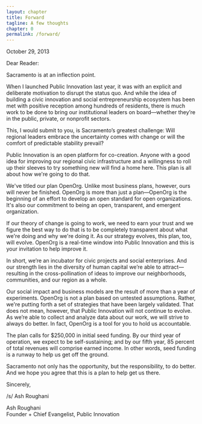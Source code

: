 ```yaml
--- 
layout: chapter
title: Forward
tagline: A few thoughts
chapter: 0
permalink: /forward/
---
```


October 29, 2013

Dear Reader:

Sacramento is at an inflection point.  

When I launched Public Innovation last year, it was with an explicit and deliberate motivation to disrupt the status quo. And while the idea of building a civic innovation and social entrepreneurship ecosystem has been met with positive reception among hundreds of residents, there is much work to be done to bring our institutional leaders on board—whether they’re in the public, private, or nonprofit sectors.

This, I would submit to you, is Sacramento’s greatest challenge: Will regional leaders embrace the uncertainty comes with change or will the comfort of predictable stability prevail?

Public Innovation is an open platform for co-creation. Anyone with a good idea for improving our regional civic infrastructure and a willingness to roll up their sleeves to try something new will find a home here. This plan is all about how we're going to do that.

We've titled our plan OpenOrg. Unlike most business plans, however, ours will never be finished. OpenOrg is more than just a plan—OpenOrg is the beginning of an effort to develop an open standard for open organizations. It's also our commitment to being an open, transparent, and emergent organization.

If our theory of change is going to work, we need to earn your trust and we figure the best way to do that is to be completely transparent about what we're doing and why we're doing it. As our strategy evolves, this plan, too, will evolve. OpenOrg is a real-time window into Public Innovation and this is your invitation to help improve it.

In short, we’re an incubator for civic projects and social enterprises. And our strength lies in the diversity of human capital we’re able to attract—resulting in the cross-pollination of ideas to improve our neighborhoods, communities, and our region as a whole.

Our social impact and business models are the result of more than a year of experiments. OpenOrg is not a plan based on untested assumptions. Rather, we're putting forth a set of strategies that have been largely validated. That does not mean, however, that Public Innovation will not continue to evolve. As we’re able to collect and analyze data about our work, we will strive to always do better. In fact, OpenOrg is a tool for you to hold us accountable.

The plan calls for $250,000 in initial seed funding. By our third year of operation, we expect to be self-sustaining; and by our fifth year, 85 percent of total revenues will comprise earned income. In other words, seed funding is a runway to help us get off the ground.

Sacramento not only has the opportunity, but the responsibility, to do better. And we hope you agree that this is a plan to help get us there.

Sincerely,

/s/ Ash Roughani

Ash Roughani  
Founder + Chief Evangelist, Public Innovation
